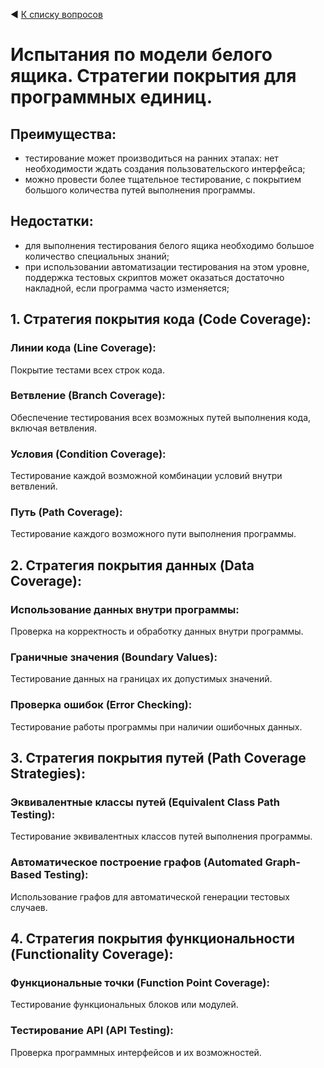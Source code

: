 ◀ [К списку вопросов](../README.md)

# Испытания по модели белого ящика. Стратегии покрытия для программных единиц.

## Преимущества:

* тестирование может производиться на ранних этапах: нет необходимости ждать создания пользовательского интерфейса;
* можно провести более тщательное тестирование, с покрытием большого количества путей выполнения программы.

## Недостатки:

* для выполнения тестирования белого ящика необходимо большое количество специальных знаний;
* при использовании автоматизации тестирования на этом уровне, поддержка тестовых скриптов может оказаться достаточно накладной, если программа часто изменяется;

## 1. Стратегия покрытия кода (Code Coverage):

### Линии кода (Line Coverage): 

Покрытие тестами всех строк кода.

### Ветвление (Branch Coverage): 

Обеспечение тестирования всех возможных путей выполнения кода, включая ветвления.

### Условия (Condition Coverage): 

Тестирование каждой возможной комбинации условий внутри ветвлений.

### Путь (Path Coverage): 

Тестирование каждого возможного пути выполнения программы.

## 2. Стратегия покрытия данных (Data Coverage):

### Использование данных внутри программы: 

Проверка на корректность и обработку данных внутри программы.

### Граничные значения (Boundary Values): 

Тестирование данных на границах их допустимых значений.

### Проверка ошибок (Error Checking): 

Тестирование работы программы при наличии ошибочных данных.

## 3. Стратегия покрытия путей (Path Coverage Strategies):

### Эквивалентные классы путей (Equivalent Class Path Testing): 

Тестирование эквивалентных классов путей выполнения программы.

### Автоматическое построение графов (Automated Graph-Based Testing): 

Использование графов для автоматической генерации тестовых случаев.

## 4. Стратегия покрытия функциональности (Functionality Coverage):

### Функциональные точки (Function Point Coverage): 

Тестирование функциональных блоков или модулей.

### Тестирование API (API Testing): 

Проверка программных интерфейсов и их возможностей.